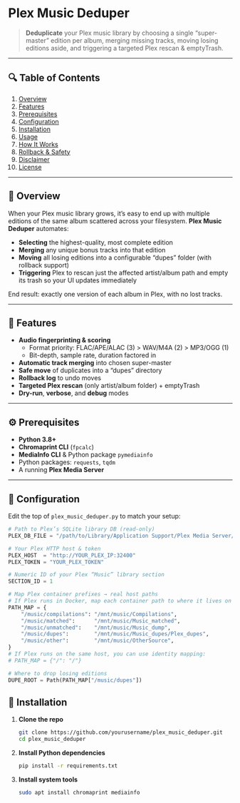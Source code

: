 # Plex Music Deduper

> **Deduplicate** your Plex music library by choosing a single “super-master” edition per album, merging missing tracks, moving losing editions aside, and triggering a targeted Plex rescan & emptyTrash.

---

## 🔍 Table of Contents

1. [Overview](#overview)  
2. [Features](#features)  
3. [Prerequisites](#prerequisites)  
4. [Configuration](#configuration)  
5. [Installation](#installation)  
6. [Usage](#usage)  
7. [How It Works](#how-it-works)  
8. [Rollback & Safety](#rollback--safety)  
9. [Disclaimer](#disclaimer)  
10. [License](#license)  

---

## 📖 Overview

When your Plex music library grows, it’s easy to end up with multiple editions of the same album scattered across your filesystem. **Plex Music Deduper** automates:

- **Selecting** the highest-quality, most complete edition  
- **Merging** any unique bonus tracks into that edition  
- **Moving** all losing editions into a configurable “dupes” folder (with rollback support)  
- **Triggering** Plex to rescan just the affected artist/album path and empty its trash so your UI updates immediately  

End result: exactly one version of each album in Plex, with no lost tracks.

---

## 🚀 Features

- **Audio fingerprinting & scoring**  
  - Format priority: FLAC/APE/ALAC (3) > WAV/M4A (2) > MP3/OGG (1)  
  - Bit-depth, sample rate, duration factored in  
- **Automatic track merging** into chosen super-master  
- **Safe move** of duplicates into a “dupes” directory  
- **Rollback log** to undo moves  
- **Targeted Plex rescan** (only artist/album folder) + emptyTrash  
- **Dry-run**, **verbose**, and **debug** modes  

---

## ⚙️ Prerequisites

- **Python 3.8+**  
- **Chromaprint CLI** (`fpcalc`)  
- **MediaInfo CLI** & Python package `pymediainfo`  
- Python packages: `requests`, `tqdm`  
- A running **Plex Media Server**

---

## 🔧 Configuration

Edit the top of `plex_music_deduper.py` to match your setup:

```python
# Path to Plex’s SQLite library DB (read-only)
PLEX_DB_FILE = "/path/to/Library/Application Support/Plex Media Server/Plug-in Support/Databases/com.plexapp.plugins.library.db"

# Your Plex HTTP host & token
PLEX_HOST  = "http://YOUR_PLEX_IP:32400"
PLEX_TOKEN = "YOUR_PLEX_TOKEN"

# Numeric ID of your Plex “Music” library section
SECTION_ID = 1

# Map Plex container prefixes → real host paths
# If Plex runs in Docker, map each container path to where it lives on the host:
PATH_MAP = {
    "/music/compilations": "/mnt/music/Compilations",
    "/music/matched":      "/mnt/music/Music_matched",
    "/music/unmatched":    "/mnt/music/Music_dump",
    "/music/dupes":        "/mnt/music/Music_dupes/Plex_dupes",
    "/music/other":        "/mnt/music/OtherSource",
}
# If Plex runs on the same host, you can use identity mapping:
# PATH_MAP = {"/": "/"}

# Where to drop losing editions
DUPE_ROOT = Path(PATH_MAP["/music/dupes"])
```

## 💾 Installation

1. **Clone the repo**  
   ```bash
   git clone https://github.com/yourusername/plex_music_deduper.git
   cd plex_music_deduper
   ```
   
2. **Install Python dependencies**
   ```bash
   pip install -r requirements.txt
   ```
3. **Install system tools**
   ```bash
   sudo apt install chromaprint mediainfo
   ```
   
   

